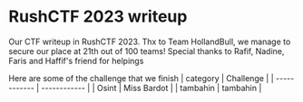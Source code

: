 # RushCTF 2023 writeup

Our CTF writeup in RushCTF 2023. Thx to Team HollandBull, we manage to secure our place at 21th out of 100 teams!
Special thanks to Rafif, Nadine, Faris and Haffif's friend for helpings

Here are some of the challenge that we finish
| category | Challenge |
| ------------ | ------------ |
| Osint | Miss Bardot |
| tambahin | tambahin |
